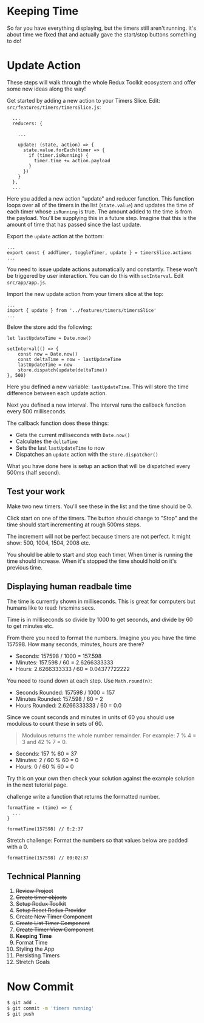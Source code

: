 # Keeping Time

So far you have everything displaying, but the timers still aren't running. It's about time we fixed that and actually gave the start/stop buttons something to do!

# Update Action

These steps will walk through the whole Redux Toolkit ecosystem and offer some new ideas along the way!

Get started by adding a new action to your Timers Slice. Edit: `src/features/timers/timersSlice.js`:

```JS
  ...
  reducers: {

    ...

    update: (state, action) => {
      state.value.forEach(timer => {
        if (timer.isRunning) {
          timer.time += action.payload
        }
      })
    }
  },
  ...
```

Here you added a new action "update" and reducer function. This function loops over all of the timers in the list (`state.value`) and updates the time of each timer whose `isRunning` is true. The amount added to the time is from the payload. You'll be supplying this in a future step. Imagine that this is the amount of time that has passed since the last update. 

Export the `update` action at the bottom: 

```JS
...
export const { addTimer, toggleTimer, update } = timersSlice.actions
...
```

You need to issue update actions automatically and constantly. These won't be triggered by user interaction. You can do this with `setInterval`. Edit `src/app/app.js`. 

Import the new update action from your timers slice at the top: 

```JS
...
import { update } from '../features/timers/timersSlice'
...
```

Below the store add the following: 

```JS
let lastUpdateTime = Date.now()

setInterval(() => {
	const now = Date.now()
	const deltaTime = now - lastUpdateTime
	lastUpdateTime = now
	store.dispatch(update(deltaTime))
}, 500)
```

Here you defined a new variable: `lastUpdateTime`. This will store the time difference between each update action. 

Next you defined a new interval. The interval runs the callback function every 500 milliseconds. 

The callback function does these things: 

- Gets the current milliseconds with `Date.now()`
- Calculates the `deltaTime` 
- Sets the last `lastUpdateTime` to now
- Dispatches an `update` action with the `store.dispatcher()`

What you have done here is setup an action that will be dispatched every 500ms (half second).

## Test your work

Make two new timers. You'll see these in the list and the time should be 0. 

Click start on one of the timers. The button should change to "Stop" and the time should start incrementing at rough 500ms steps. 

The increment will not be perfect because timers are not perfect. It might show: 500, 1004, 1504, 2008 etc. 

You should be able to start and stop each timer. When timer is running the time should increase. When it's stopped the time should hold on it's previous time. 

## Displaying human readbale time

The time is currently shown in milliseconds. This is great for computers but humans like to read: hrs:mins:secs. 

Time is in milliseconds so divide by 1000 to get seconds, and divide by 60 to get minutes etc. 

From there you need to format the numbers. Imagine you you have the time 157598. How many seconds, minutes, hours are there?

- Seconds: 157598 / 1000 = 157.598
- Minutes: 157.598 / 60 = 2.6266333333
- Hours: 2.6266333333 / 60 = 0.04377722222

You need to round down at each step. Use `Math.round(n)`:

- Seconds Rounded: 157598 / 1000 = 157
- Minutes Rounded: 157.598 / 60 = 2
- Hours Rounded: 2.6266333333 / 60 = 0.0

Since we count seconds and minutes in units of 60 you should use modulous to count these in sets of 60.

> Modulous returns the whole number remainder. For example: 7 % 4 = 3 and 42 % 7 = 0. 

- Seconds: 157 % 60 = 37
- Minutes: 2 / 60 % 60 = 0
- Hours: 0 / 60 % 60 = 0

Try this on your own then check your solution against the example solution in the next tutorial page. 

challenge write a function that returns the formatted number. 

```JS
formatTime = (time) => { 
  ...
}

formatTime(157598) // 0:2:37
```

Stretch challenge: Format the numbers so that values below are padded with a 0. 

```JS
formatTime(157598) // 00:02:37
```

## Technical Planning

1. ~~Review Project~~
2. ~~Create timer objects~~
3. ~~Setup Redux Toolkit~~
4. ~~Setup React Redux Provider~~
5. ~~Create New Timer Component~~
6. ~~Create List Timer Component~~
7. ~~Create Timer View Component~~
8. **Keeping Time**
9. Format Time
10. Styling the App
11. Persisting Timers
12. Stretch Goals

# Now Commit

```bash
$ git add .
$ git commit -m 'timers running'
$ git push
```

